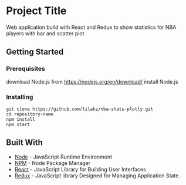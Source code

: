 # Project Title

Web application build with React and Redux to show statistics for NBA players with bar and scatter plot

## Getting Started

### Prerequisites

download Node.js from https://nodejs.org/en/download/
install Node.js

### Installing

```
git clone https://github.com/tilakz/nba-stats-plotly.git
cd repository-name
npm install
npm start
```

## Built With

* [Node](https://nodejs.org/en/) - JavaScript Runtime Environment
* [NPM](https://www.npmjs.com/) - Node Package Manager
* [React](https://reactjs.org/) - JavaScript Library for Building User Interfaces
* [Redux](https://redux.js.org/) - JavaScript library Designed for Managing Application State.


